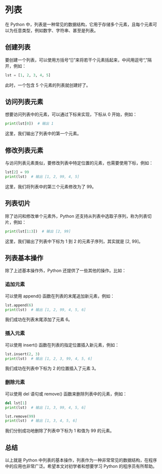 # 列表

在 Python 中，列表是一种常见的数据结构，它用于存储多个元素，且每个元素可以为任意类型，例如数字、字符串、甚至是列表。

## 创建列表

要创建一个列表，可以使用方括号“[]”来将若干个元素括起来，中间用逗号“,”隔开，例如：

```python
lst = [1, 2, 3, 4, 5]
```

此时，一个包含 5 个元素的列表就创建好了。

## 访问列表元素

想要访问列表中的元素，可以通过下标来实现，下标从 0 开始，例如：

```python
print(lst[0])  # 输出 1
```

这里，我们输出了列表中的第一个元素。

## 修改列表元素

与访问列表元素类似，要修改列表中特定位置的元素，也需要使用下标，例如：

```python
lst[2] = 99
print(lst)  # 输出 [1, 2, 99, 4, 5]
```

这里，我们将列表中的第三个元素修改为了 99。

## 列表切片

除了访问和修改单个元素外，Python 还支持从列表中选取子序列，称为列表切片，例如：

```python
print(lst[1:3])  # 输出 [2, 99]
```

这里，我们输出了列表中下标为 1 到 2 的元素子序列，其实就是 [2, 99]。

## 列表基本操作

除了上述基本操作外，Python 还提供了一些其他的操作。比如：

### 追加元素

可以使用 append() 函数在列表的末尾追加新元素，例如：

```python
lst.append(6)
print(lst)  # 输出 [1, 2, 99, 4, 5, 6]
```

我们成功在列表末尾添加了元素 6。

### 插入元素

可以使用 insert() 函数在列表的指定位置插入新元素，例如：

```python
lst.insert(2, 3)
print(lst)  # 输出 [1, 2, 3, 99, 4, 5, 6]
```

我们成功在列表中下标为 2 的位置插入了元素 3。

### 删除元素

可以使用 del 语句或 remove() 函数来删除列表中的元素，例如：

```python
del lst[1]
print(lst)  # 输出 [1, 3, 99, 4, 5, 6]

lst.remove(99)
print(lst)  # 输出 [1, 3, 4, 5, 6]
```

我们分别成功地删除了列表中下标为 1 和值为 99 的元素。

## 总结

以上就是 Python 中列表的基本操作，列表作为一种非常常见的数据结构，在程序中的应用也非常广泛。希望本文对初学者和想要学习 Python 的程序员有所帮助。